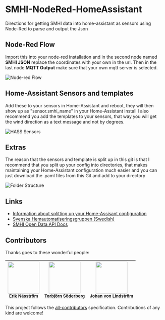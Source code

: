 # SMHI-NodeRed-HomeAssistant
Directions for getting SMHI data into home-assistant as sensors using Node-Red to parse and output the Json

## Node-Red Flow
Import this into your node-red installation and in the second node named **SMHI JSON** replace the coordinates with your own in the url.
Then in the last node **MQTT Output** make sure that your own mqtt server is selected.

![Node-red Flow](https://i.imgur.com/WEum3H3.png)


## Home-Assistant Sensors and templates
Add these to your sensors in Home-Assistant and reboot, they will then show up as "sensor.smhi_name" in your Home-Assistant install
I also recommend you add the templates to your sensors, that way you will get the wind direction as a text message and not by degrees.

![HASS Sensors](https://i.imgur.com/OqFXdQ2.png)


## Extras
The reason that the sensors and template is split up in this git is that I recommend that you split up your config into directories, that makes maintaining your Home-Assistant configuration much easier and you can just download the .yaml files from this Git and add to your directory

![Folder Structure](https://i.imgur.com/6DkePdT.png)

## Links
* [Information about splitting up your Home-Assisant configuration](https://home-assistant.io/docs/configuration/splitting_configuration/)
* [Svenska Hemautomatiseringsgruppen (Swedish)](https://www.facebook.com/groups/SHgruppen)
* [SMHI Open Data API Docs](http://opendata.smhi.se/apidocs/metfcst/index.html)

## Contributors

Thanks goes to these wonderful people:

<!-- ALL-CONTRIBUTORS-LIST:START - Do not remove or modify this section -->
<!-- prettier-ignore -->
| <img src="https://avatars1.githubusercontent.com/u/6575206?s=460&v=4" width="100px;"/><br /><sub><b>[Erik Näsström](https://github.com/Naesstrom)</b></sub> | <img src="https://avatars3.githubusercontent.com/u/26795429?s=460&v=4" width="100px;"/><br /><sub><b>[Torbjörn Söderberg](https://github.com/tubalainen)</b></sub> | <img src="https://avatars3.githubusercontent.com/u/2168003?s=460&v=4" width="100px;"/><br /><sub><b>[Johan von Lindström](https://github.com/bhaap)</b></sub>|
| :---: | :---: | :---: |
<!-- ALL-CONTRIBUTORS-LIST:END -->
This project follows the [all-contributors](https://github.com/kentcdodds/all-contributors) specification.
Contributions of any kind are welcome!
